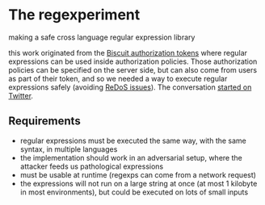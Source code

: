 # The regexperiment
making a safe cross language regular expression library

this work originated from the [Biscuit authorization tokens](https://github.com/CleverCloud/biscuit/issues/50) where regular expressions can be used inside authorization policies. Those authorization policies can be specified on the server side, but can also come from users as part of their token, and so we needed a way to execute regular expressions safely (avoiding [ReDoS issues](https://owasp.org/www-community/attacks/Regular_expression_Denial_of_Service_-_ReDoS)).
The conversation [started on Twitter](https://twitter.com/gcouprie/status/1351246572210835459).

## Requirements

- regular expressions must be executed the same way, with the same syntax, in multiple languages
- the implementation should work in an adversarial setup, where the attacker feeds us pathological expressions
- must be usable at runtime (regexps can come from a network request)
- the expressions will not run on a large string at once (at most 1 kilobyte in most environments), but could be executed on lots of small inputs
